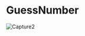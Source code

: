 # GuessNumber
![Capture2](https://user-images.githubusercontent.com/78360814/120043164-b5695e00-c020-11eb-9411-e86ba3467f0e.PNG)
